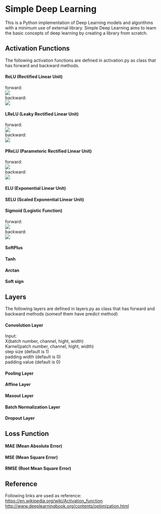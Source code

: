 # Simple Deep Learning
This is a Python implementation of Deep Learning models and algorithms with a minimum use of external library. Simple Deep Learning aims to learn the basic concepts of deep learning by creating a library from scratch. 
## Activation Functions
The following activation functions are defined in activation.py as class that has forward and backward methods.   
#### ReLU (Rectified Linear Unit)

forward:  
<img src="https://latex.codecogs.com/gif.latex?f(x)=\left\{\begin{matrix}0\;&space;(x\leq&space;0)&space;\\&space;x\;&space;(x>0)&space;\end{matrix}\right." />  
backward:  
<img src="https://latex.codecogs.com/gif.latex?f(x)=\left\{\begin{matrix}0\;&space;(x\leq&space;0)&space;\\&space;1\;&space;(x>0)&space;\end{matrix}\right." />

#### LReLU (Leaky Rectified Linear Unit)

forward:  
<img src="https://latex.codecogs.com/gif.latex?f(x)=\left\{\begin{matrix}0.01x\;&space;(x\leq&space;0)&space;\\&space;x\;&space;\;&space;\;&space;\;&space;\;&space;\;&space;\;(x>0)&space;\end{matrix}\right."/>  
backward:  
<img src="https://latex.codecogs.com/gif.latex?f(x)=\left\{\begin{matrix}0.01\;&space;(x\leq&space;0)&space;\\&space;1\;&space;\;&space;\;&space;\;&space;\;&space;\;&space;\;(x>0)&space;\end{matrix}\right."/>  
#### PReLU (Parameteric Rectified Linear Unit)
forward:  
<img src="https://latex.codecogs.com/gif.latex?f(\alpha&space;,x)=\left\{\begin{matrix}\alpha&space;x\;&space;(x\leq&space;0)&space;\\&space;\;&space;\;&space;x\;\;(x>0)&space;\end{matrix}\right."/>  
backward:  
<img src="https://latex.codecogs.com/gif.latex?f(\alpha&space;,x)=\left\{\begin{matrix}\alpha&space;\;&space;(x\leq&space;0)&space;\\&space;\;&space;\;&space;1\;(x>0)&space;\end{matrix}\right."/>  
#### ELU (Exponential Linear Unit)
#### SELU (Scaled Exponential Linear Unit)
#### Sigmoid (Logistic Function)

forward:  
<img src="https://latex.codecogs.com/gif.latex?f(x)=\frac{1}{1&plus;e^{-x}}" />  
backward:  
<img src="https://latex.codecogs.com/gif.latex?f'(x)=f(x)(1-f(x))" />  
#### SoftPlus 
#### Tanh
#### Arctan
#### Soft sign
## Layers  
The following layers are defined in layers.py as class that has forward and backward methods (someof them have predict method)
#### Convolution Layer
Input:  
X(batch number, channel, hight, width)  
Karnel(patch number, channel, hight, width)  
step size (default is 1)  
padding width (default is 0)  
padding value (default is 0)  
#### Pooling Layer
#### Affine Layer
#### Maxout Layer
#### Batch Normalization Layer
#### Dropout Layer
## Loss Function
#### MAE (Mean Absolute Error)
#### MSE (Mean Square Error)
#### RMSE (Root Mean Square Error)

## Reference  
Following links are used as reference:  
https://en.wikipedia.org/wiki/Activation_function
http://www.deeplearningbook.org/contents/optimization.html
